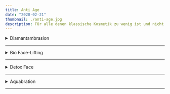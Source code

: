 ```yaml
---
title: Anti Age
date: "2020-02-21"
thumbnail: ./anti-age.jpg
description: Für alle denen klassische Kosmetik zu wenig ist und nicht mit Chirurgie anfangen möchten, kommen Sie zu uns ins Studio! Wir haben abgestimmte Treatments Behandlungen in Verbindung mit apparativer Technik für Sie individuell abgestimmt, mit Soforteffekt.
---
```


<details>
<summary>Diamantambrasion</summary>

Diamantambrasion ist genau das Richtige in der Kosmetik um regelmäßig das Hautrelief zu glätten. Nicht nur verstopfte Poren werden super tief sauber sondern auch neue Unreinheiten werden gleichzeitig vorgebeugt. Diamantambrasion schleift mit kleinen, je nach Areal passenden, Diamant-Köpfchen in unterschiedlichen Stärken. Dabei werden Hautschüppchen sanft abgetragen und durch ein Vakuum in einen Filter gesammelt. Dadurch sehen Sie sogar optisch wie sauber Ihre Haut wird! Pure schöne Haut, ohne Einschränkung und ganzjährig anzuwenden. Wunderbar auch zur Narbenbehandlung einsetzbar.

##### Preis: 69€

</details>

---

<details>
<summary>Bio Face-Lifting</summary>

Gesichtsstraffung rein biologisch

Straffungs-Konzept für Gesicht, Hals und Dekolleté. Eine Maskenmixtur aus konzentrierten Biostoffen entfaltet glättende Wirksamkeit, saugt verbrauchte Fette und Ablagerungen aus den Poren und aktiviert die Lymphe. Die Durchblutung und Feuchtigkeitszirkulation wird angeregt. Während die Maske arbeitet, können Sie abschalten und sich bereits auf das Ergebnis freuen. Das zeigt sich nämlich bereits nach der ersten Behandlung. Anschließend werden Linien, Fältchen, Falten befüllt.

Je nach Hautzustand und Alter mit Hyaluron, Collagen, Elastin, Peptiden, Aloe Vera. Das Resultat: Falten werden gemildert und das gesamte Hautbild wird verbessert, feiner und wirkt praller.

##### Preis: 89€

</details>

---

<details>
<summary>Detox Face</summary>

Unreine Haut, verstopfte Poren, welker Teint?

Nichts wirkt erotischer, als eine reine schöne Haut. Wenn der Teint strahlend und fein ist, wirkt das Gesicht jünger. Zuerst werden giftbindende Beauty-Ceuticals in das Gewebe geschickt. Anschließend ziehen Magnetkräfte belastende Stoffe aus der Haut. Gleichzeitig aktiviert die sanfte Magnetmassage die Lymphe, sodass weitere Ablagerungen, Säuren und Schadstoffe über den Lymphfluss abdrainiert werden können. Durch die Behandlung wird das Bindegewebe weicher, die Konturen fester, straffer und jünger.

Eine hochkarätige Mineralien-Maske fixiert Unreinheiten Verhornungen, Ablagerungen und saugt alles auf. Nach kurzer Einwirkzeit zieht ein Magnet alles aus dem Gesicht.

##### Preis: 59€

</details>

---

<details>
<summary>Aquabration</summary>

Intensive Schälung mit sanfter Wasserkraft

Fühlt sich Ihre Haut manchmal rau und uneben an?
Entdecken Sie immer öfter Unebenheiten, Grauschleier oder trockene Stellen im Gesicht?
Dann lassen Sie Ihr Hautbild einmal von Unreinheiten befreien.
Während Sie relaxen, klärt und säubert Aquabration, ähnlich einem Dampfstrahler, den Teint. Sehr angenehm – ohne reizende Kristalle und ohne Sand. Alles, was stört kommt runter: Ablagerungen, Verhornungen, Verkrustungen, Unreinheiten.
Äußerst wirksam auch bei empfindlicher Haut.

Ohne Sand.
Ohne Kristalle.
Ohne Chemikalien.

Das Ergebnis überzeugt: <br>
Ebenmäßige Glätte von Hals und Gesicht.
Die gründliche Haut“schälung“ dient als Hautvorbereitung und verbessert Behandlungsresultate von Mesolift, Ultraschall und weiteren Anti-Aging-Behandlungen.

Aquabration gegen Fältchen – eine Gesichtsbehandlung mit Soforteffekt.

##### Preis: 89€ <br>

inkl. anitTox 120€

</details>

---
